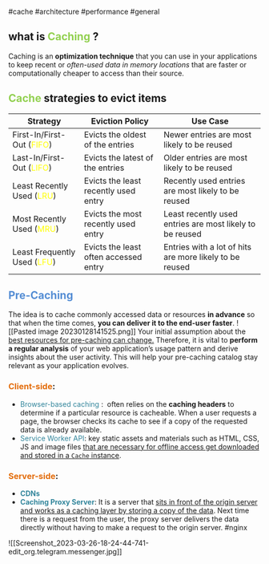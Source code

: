 #cache #architecture #performance #general 


## what is <font color="#92d050">Caching</font> ?
Caching is an **optimization technique** that you can use in your  applications to keep recent or *often-used data in memory locations* that are faster or computationally cheaper to access than their source.

## <font color="#92d050">Cache</font> strategies to evict items
| Strategy | Eviction Policy | Use Case |
|----------|-----------------|----------|
| First-In/First-Out (<font color="#ffff00">FIFO</font>) | Evicts the oldest of the entries | Newer entries are most likely to be reused |
| Last-In/First-Out (<font color="#ffff00">LIFO</font>) | Evicts the latest of the entries | Older entries are most likely to be reused |
| Least Recently Used (<font color="#ffff00">LRU</font>) | Evicts the least recently used entry | Recently used entries are most likely to be reused |
| Most Recently Used (<font color="#ffff00">MRU</font>) | Evicts the most recently used entry | Least recently used entries are most likely to be reused |
| Least Frequently Used (<font color="#ffff00">LFU</font>) | Evicts the least often accessed entry | Entries with a lot of hits are more likely to be reused |

## <font color="#548dd4">Pre-Caching</font>
The idea is to cache commonly accessed data or resources **in advance** so that when the time comes, **you can deliver it to the end-user faster**.
![[Pasted image 20230128141525.png]]
Your initial assumption about the <u>best resources for pre-caching can change.</u> Therefore, it is vital to **perform a regular analysis** of your web application’s usage pattern and derive insights about the user activity. This will help your pre-caching catalog stay relevant as your application evolves.

### <font color="#e36c09">Client-side</font>:
- <font color="#31859b">Browser-based caching</font> :  often relies on the **caching headers** to determine if a particular resource is cacheable. When a user requests a page, the browser checks its cache to see if a copy of the requested data is already available.
- <font color="#31859b">Service Worker API</font>: key static assets and materials such as HTML, CSS, JS and image files <u>that are necessary for offline access get downloaded and stored in a `Cache` instance</u>.
### <font color="#e36c09">Server-side</font>:
- **<font color="#31859b">CDNs</font>**
- **<font color="#31859b">Caching Proxy Server</font>**: It is a server that <u>sits in front of the origin server and works as a caching layer by storing a copy of the data</u>. Next time there is a request from the user, the proxy server delivers the data directly without having to make a request to the origin server. #nginx 



![[Screenshot_2023-03-26-18-24-44-741-edit_org.telegram.messenger.jpg]]